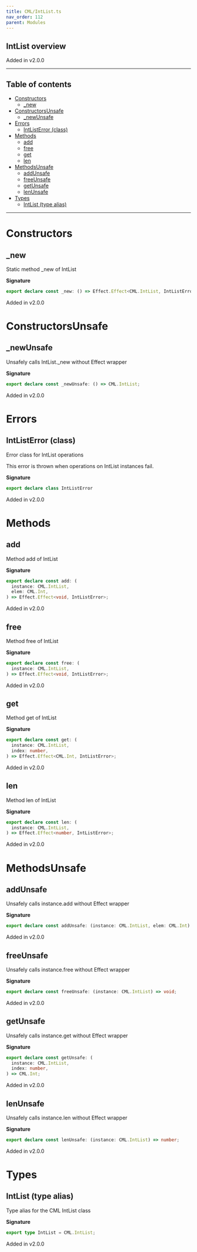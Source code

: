 ```yaml
---
title: CML/IntList.ts
nav_order: 112
parent: Modules
---
```


## IntList overview

Added in v2.0.0

---

<h2 class="text-delta">Table of contents</h2>

- [Constructors](#constructors)
  - [\_new](#_new)
- [ConstructorsUnsafe](#constructorsunsafe)
  - [\_newUnsafe](#_newunsafe)
- [Errors](#errors)
  - [IntListError (class)](#intlisterror-class)
- [Methods](#methods)
  - [add](#add)
  - [free](#free)
  - [get](#get)
  - [len](#len)
- [MethodsUnsafe](#methodsunsafe)
  - [addUnsafe](#addunsafe)
  - [freeUnsafe](#freeunsafe)
  - [getUnsafe](#getunsafe)
  - [lenUnsafe](#lenunsafe)
- [Types](#types)
  - [IntList (type alias)](#intlist-type-alias)

---

# Constructors

## \_new

Static method \_new of IntList

**Signature**

```ts
export declare const _new: () => Effect.Effect<CML.IntList, IntListError>;
```

Added in v2.0.0

# ConstructorsUnsafe

## \_newUnsafe

Unsafely calls IntList.\_new without Effect wrapper

**Signature**

```ts
export declare const _newUnsafe: () => CML.IntList;
```

Added in v2.0.0

# Errors

## IntListError (class)

Error class for IntList operations

This error is thrown when operations on IntList instances fail.

**Signature**

```ts
export declare class IntListError
```

Added in v2.0.0

# Methods

## add

Method add of IntList

**Signature**

```ts
export declare const add: (
  instance: CML.IntList,
  elem: CML.Int,
) => Effect.Effect<void, IntListError>;
```

Added in v2.0.0

## free

Method free of IntList

**Signature**

```ts
export declare const free: (
  instance: CML.IntList,
) => Effect.Effect<void, IntListError>;
```

Added in v2.0.0

## get

Method get of IntList

**Signature**

```ts
export declare const get: (
  instance: CML.IntList,
  index: number,
) => Effect.Effect<CML.Int, IntListError>;
```

Added in v2.0.0

## len

Method len of IntList

**Signature**

```ts
export declare const len: (
  instance: CML.IntList,
) => Effect.Effect<number, IntListError>;
```

Added in v2.0.0

# MethodsUnsafe

## addUnsafe

Unsafely calls instance.add without Effect wrapper

**Signature**

```ts
export declare const addUnsafe: (instance: CML.IntList, elem: CML.Int) => void;
```

Added in v2.0.0

## freeUnsafe

Unsafely calls instance.free without Effect wrapper

**Signature**

```ts
export declare const freeUnsafe: (instance: CML.IntList) => void;
```

Added in v2.0.0

## getUnsafe

Unsafely calls instance.get without Effect wrapper

**Signature**

```ts
export declare const getUnsafe: (
  instance: CML.IntList,
  index: number,
) => CML.Int;
```

Added in v2.0.0

## lenUnsafe

Unsafely calls instance.len without Effect wrapper

**Signature**

```ts
export declare const lenUnsafe: (instance: CML.IntList) => number;
```

Added in v2.0.0

# Types

## IntList (type alias)

Type alias for the CML IntList class

**Signature**

```ts
export type IntList = CML.IntList;
```

Added in v2.0.0
